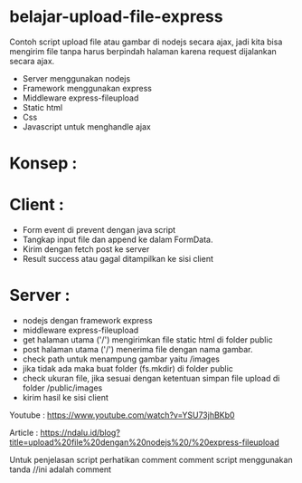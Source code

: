 # belajar-upload-file-express
Contoh script upload file atau gambar di nodejs secara ajax, jadi kita bisa mengirim file tanpa harus berpindah halaman karena request dijalankan secara ajax.

- Server menggunakan nodejs
- Framework menggunakan express
- Middleware express-fileupload
- Static html
- Css
- Javascript untuk menghandle ajax

# Konsep :

# Client :
- Form event di prevent dengan java script
- Tangkap input file dan append ke dalam FormData.
- Kirim dengan fetch post ke server
- Result success atau gagal ditampilkan ke sisi client

# Server :
- nodejs dengan framework express
- middleware express-fileupload
- get halaman utama ('/') mengirimkan file static html di folder public
- post halaman utama ('/') menerima file dengan nama gambar.
- check path untuk menampung gambar yaitu /images
- jika tidak ada maka buat folder (fs.mkdir) di folder public
- check ukuran file, jika sesuai dengan ketentuan simpan file upload di folder /public/images
- kirim hasil ke sisi client

Youtube : https://www.youtube.com/watch?v=YSU73jhBKb0

Article : https://ndalu.id/blog?title=upload%20file%20dengan%20nodejs%20/%20express-fileupload

Untuk penjelasan script perhatikan comment
comment script menggunakan tanda //ini adalah comment
